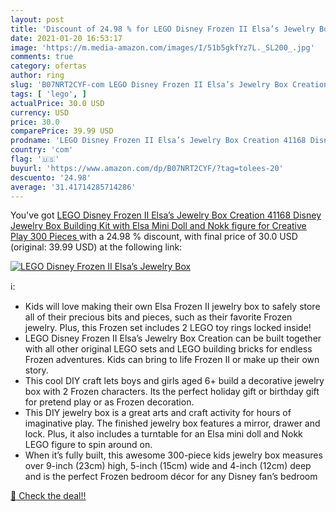 ```yaml
---
layout: post
title: 'Discount of 24.98 % for LEGO Disney Frozen II Elsa’s Jewelry Box'
date: 2021-01-20 16:53:17
image: 'https://m.media-amazon.com/images/I/51b5gkfYz7L._SL200_.jpg'
comments: true
category: ofertas
author: ring
slug: 'B07NRT2CYF-com LEGO Disney Frozen II Elsa’s Jewelry Box Creation 41168...'
tags: [ 'lego', ]
actualPrice: 30.0 USD
currency: USD
price: 30.0
comparePrice: 39.99 USD
prodname: 'LEGO Disney Frozen II Elsa’s Jewelry Box Creation 41168 Disney Jewelry Box Building Kit with Elsa Mini Doll and Nokk figure for Creative Play  300 Pieces '
country: 'com'
flag: '🇺🇸'
buyurl: 'https://www.amazon.com/dp/B07NRT2CYF/?tag=tolees-20'
descuento: '24.98'
average: '31.41714285714286'
---
```


You've got [LEGO Disney Frozen II Elsa’s Jewelry Box Creation 41168 Disney Jewelry Box Building Kit with Elsa Mini Doll and Nokk figure for Creative Play  300 Pieces ](https://www.amazon.com/dp/B07NRT2CYF/?tag=tolees-20) with a  24.98 % discount, with final price of 30.0 USD (original: 39.99 USD) at the following link:

[![LEGO Disney Frozen II Elsa’s Jewelry Box](https://m.media-amazon.com/images/I/51b5gkfYz7L._SL200_.jpg)](https://www.amazon.com/dp/B07NRT2CYF/?tag=tolees-20)

ℹ️:

- Kids will love making their own Elsa Frozen II jewelry box to safely store all of their precious bits and pieces, such as their favorite Frozen jewelry. Plus, this Frozen set includes 2 LEGO toy rings locked inside!
- LEGO Disney Frozen II Elsa’s Jewelry Box Creation can be built together with all other original LEGO sets and LEGO building bricks for endless Frozen adventures. Kids can bring to life Frozen II or make up their own story.
- This cool DIY craft lets boys and girls aged 6+ build a decorative jewelry box with 2 Frozen characters. Its the perfect holiday gift or birthday gift for pretend play or as Frozen decoration.
- This DIY jewelry box is a great arts and craft activity for hours of imaginative play. The finished jewelry box features a mirror, drawer and lock. Plus, it also includes a turntable for an Elsa mini doll and Nokk LEGO figure to spin around on.
- When it’s fully built, this awesome 300-piece kids jewelry box measures over 9-inch (23cm) high, 5-inch (15cm) wide and 4-inch (12cm) deep and is the perfect Frozen bedroom décor for any Disney fan’s bedroom

[🛒 Check the deal!!](https://www.amazon.com/dp/B07NRT2CYF/?tag=tolees-20)
